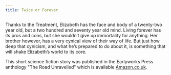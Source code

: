 ```yaml
---
title: Twice or Forever
---
```


Thanks to the Treatment, Elizabeth has the face and body of a twenty-two year old, but a two hundred and seventy year old mind. Living forever has its pros and cons, but she wouldn’t give up immortality for anything. Her brother however, has a very cynical view of their way of life. But just how deep that cynicism, and what he’s prepared to do about it, is something that will shake Elizabeth’s world to its core.

This short science fiction story was published in the Earlyworks Press anthology "The Road Unravelled" which is available [Amazon.co.uk](https://www.amazon.co.uk/Road-Unravelled-Kay-Green/dp/0955342996/).
